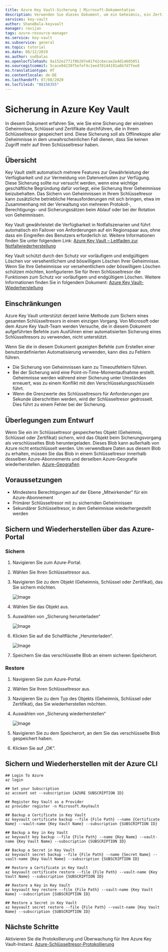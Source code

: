 ```yaml
---
title: Azure Key Vault-Sicherung | Microsoft-Dokumentation
description: Verwenden Sie dieses Dokument, um ein Geheimnis, ein Zertifikat oder einen Schlüssel zu sichern, das bzw. der in Azure Key Vault gespeichert ist.
services: key-vault
author: ShaneBala-keyvault
manager: ravijan
tags: azure-resource-manager
ms.service: key-vault
ms.subservice: general
ms.topic: tutorial
ms.date: 08/12/2019
ms.author: sudbalas
ms.openlocfilehash: 8a152e2771f0b207e81f42c6ecae2e4d14605051
ms.sourcegitcommit: 5cace04239f5efef4c1eed78144191a8b7d7fee8
ms.translationtype: HT
ms.contentlocale: de-DE
ms.lasthandoff: 07/08/2020
ms.locfileid: "86156355"
---
```

# <a name="azure-key-vault-backup"></a>Sicherung in Azure Key Vault

In diesem Dokument erfahren Sie, wie Sie eine Sicherung der einzelnen Geheimnisse, Schlüssel und Zertifikate durchführen, die in Ihrem Schlüsseltresor gespeichert sind. Diese Sicherung soll als Offlinekopie aller Geheimnisse in dem unwahrscheinlichen Fall dienen, dass Sie keinen Zugriff mehr auf Ihren Schlüsseltresor haben.

## <a name="overview"></a>Übersicht

Key Vault stellt automatisch mehrere Features zur Gewährleistung der Verfügbarkeit und zur Vermeidung von Datenverlusten zur Verfügung. Diese Sicherung sollte nur versucht werden, wenn eine wichtige geschäftliche Begründung dafür vorliegt, eine Sicherung Ihrer Geheimnisse beizubehalten. Das Sichern von Geheimnissen in Ihrem Schlüsseltresor kann zusätzliche betriebliche Herausforderungen mit sich bringen, etwa im Zusammenhang mit der Verwaltung von mehreren Protokoll-, Berechtigungs- und Sicherungssätzen beim Ablauf oder bei der Rotation von Geheimnissen.

Key Vault gewährleistet die Verfügbarkeit in Notfallszenarien und führt automatisch ein Failover von Anforderungen auf ein Regionspaar aus, ohne dass ein Eingreifen des Benutzers erforderlich ist. Weitere Informationen finden Sie unter folgendem Link: [Azure Key Vault – Leitfaden zur Notfallwiederherstellung](https://docs.microsoft.com/azure/key-vault/general/disaster-recovery-guidance)

Key Vault schützt durch den Schutz vor vorläufigem und endgültigem Löschen vor versehentlichem und böswilligem Löschen Ihrer Geheimnisse. Wenn Sie Ihre Geheimnisse vor versehentlichem oder böswilligem Löschen schützen möchten, konfigurieren Sie für Ihren Schlüsseltresor die Funktionen zum Schutz vor vorläufigem und endgültigem Löschen. Weitere Informationen finden Sie in folgendem Dokument: [Azure Key Vault-Wiederherstellung](https://docs.microsoft.com/azure/key-vault/general/overview-soft-delete)

## <a name="limitations"></a>Einschränkungen

Azure Key Vault unterstützt derzeit keine Methode zum Sichern eines gesamten Schlüsseltresors in einem einzigen Vorgang. Von Microsoft oder dem Azure Key Vault-Team werden Versuche, die in diesem Dokument aufgeführten Befehle zum Ausführen einer automatisierten Sicherung eines Schlüsseltresors zu verwenden, nicht unterstützt.

Wenn Sie die in diesem Dokument gezeigten Befehle zum Erstellen einer benutzerdefinierten Automatisierung verwenden, kann dies zu Fehlern führen.

* Die Sicherung von Geheimnissen kann zu Timeoutfehlern führen.
* Bei der Sicherung wird eine Point-in-Time-Momentaufnahme erstellt. Geheimnisse werden während einer Sicherung unter Umständen erneuert, was zu einem Konflikt mit den Verschlüsselungsschlüsseln führt.
* Wenn die Grenzwerte des Schlüsseltresors für Anforderungen pro Sekunde überschritten werden, wird der Schlüsseltresor gedrosselt. Dies führt zu einem Fehler bei der Sicherung.

## <a name="design-considerations"></a>Überlegungen zum Entwurf

Wenn Sie ein im Schlüsseltresor gespeichertes Objekt (Geheimnis, Schlüssel oder Zertifikat) sichern, wird das Objekt beim Sicherungsvorgang als verschlüsseltes Blob heruntergeladen. Dieses Blob kann außerhalb von Azure nicht entschlüsselt werden. Um verwendbare Daten aus diesem Blob zu erhalten, müssen Sie das Blob in einem Schlüsseltresor innerhalb desselben Azure-Abonnements und derselben Azure-Geografie wiederherstellen.
[Azure-Geografien](https://azure.microsoft.com/global-infrastructure/geographies/)

## <a name="prerequisites"></a>Voraussetzungen

* Mindestens Berechtigungen auf der Ebene „Mitwirkender“ für ein Azure-Abonnement
* Primärer Schlüsseltresor mit zu sichernden Geheimnissen
* Sekundärer Schlüsseltresor, in dem Geheimnisse wiederhergestellt werden

## <a name="back-up-and-restore-with-azure-portal"></a>Sichern und Wiederherstellen über das Azure-Portal

### <a name="back-up"></a>Sichern

1. Navigieren Sie zum Azure-Portal.
2. Wählen Sie Ihren Schlüsseltresor aus.
3. Navigieren Sie zu dem Objekt (Geheimnis, Schlüssel oder Zertifikat), das Sie sichern möchten.

    ![Image](../media/backup-1.png)

4. Wählen Sie das Objekt aus.
5. Auswählen von „Sicherung herunterladen“

    ![Image](../media/backup-2.png)
    
6. Klicken Sie auf die Schaltfläche „Herunterladen“.

    ![Image](../media/backup-3.png)
    
7. Speichern Sie das verschlüsselte Blob an einem sicheren Speicherort.

### <a name="restore"></a>Restore

1. Navigieren Sie zum Azure-Portal.
2. Wählen Sie Ihren Schlüsseltresor aus.
3. Navigieren Sie zu dem Typ des Objekts (Geheimnis, Schlüssel oder Zertifikat), das Sie wiederherstellen möchten.
4. Auswählen von „Sicherung wiederherstellen“

    ![Image](../media/backup-4.png)
    
5. Navigieren Sie zu dem Speicherort, an dem Sie das verschlüsselte Blob gespeichert haben.
6. Klicken Sie auf „OK“.

## <a name="back-up-and-restore-with-the-azure-cli"></a>Sichern und Wiederherstellen mit der Azure CLI

```azurecli
## Login To Azure
az login

## Set your Subscription
az account set --subscription {AZURE SUBSCRIPTION ID}

## Register Key Vault as a Provider
az provider register -n Microsoft.KeyVault

## Backup a Certificate in Key Vault
az keyvault certificate backup --file {File Path} --name {Certificate Name} --vault-name {Key Vault Name} --subscription {SUBSCRIPTION ID}

## Backup a Key in Key Vault
az keyvault key backup --file {File Path} --name {Key Name} --vault-name {Key Vault Name} --subscription {SUBSCRIPTION ID}

## Backup a Secret in Key Vault
az keyvault secret backup --file {File Path} --name {Secret Name} --vault-name {Key Vault Name} --subscription {SUBSCRIPTION ID}

## Restore a Certificate in Key Vault
az keyvault certificate restore --file {File Path} --vault-name {Key Vault Name} --subscription {SUBSCRIPTION ID}

## Restore a Key in Key Vault
az keyvault key restore --file {File Path} --vault-name {Key Vault Name} --subscription {SUBSCRIPTION ID}

## Restore a Secret in Key Vault
az keyvault secret restore --file {File Path} --vault-name {Key Vault Name} --subscription {SUBSCRIPTION ID}

```

## <a name="next-steps"></a>Nächste Schritte

Aktivieren Sie die Protokollierung und Überwachung für Ihre Azure Key Vault-Instanz. [Azure-Schlüsseltresor-Protokollierung](https://docs.microsoft.com/azure/key-vault/general/logging)
